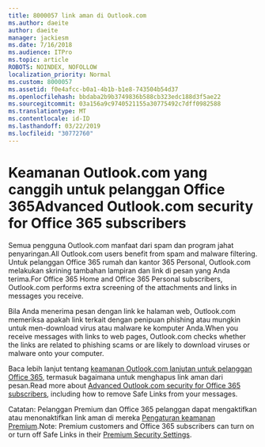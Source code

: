 ```yaml
---
title: 8000057 link aman di Outlook.com
ms.author: daeite
author: daeite
manager: jackiesm
ms.date: 7/16/2018
ms.audience: ITPro
ms.topic: article
ROBOTS: NOINDEX, NOFOLLOW
localization_priority: Normal
ms.custom: 8000057
ms.assetid: f0e4afcc-b0a1-4b1b-b1e8-743504b54d37
ms.openlocfilehash: bbdaba2b9b3749836b588cb323edc188d3f5ae22
ms.sourcegitcommit: 03a156a9c9740521155a30775492c7dff0982588
ms.translationtype: MT
ms.contentlocale: id-ID
ms.lasthandoff: 03/22/2019
ms.locfileid: "30772760"
---
```

# <a name="advanced-outlookcom-security-for-office-365-subscribers"></a><span data-ttu-id="08aea-102">Keamanan Outlook.com yang canggih untuk pelanggan Office 365</span><span class="sxs-lookup"><span data-stu-id="08aea-102">Advanced Outlook.com security for Office 365 subscribers</span></span>

<span data-ttu-id="08aea-103">Semua pengguna Outlook.com manfaat dari spam dan program jahat penyaringan.</span><span class="sxs-lookup"><span data-stu-id="08aea-103">All Outlook.com users benefit from spam and malware filtering.</span></span> <span data-ttu-id="08aea-104">Untuk pelanggan Office 365 rumah dan kantor 365 Personal, Outlook.com melakukan skrining tambahan lampiran dan link di pesan yang Anda terima.</span><span class="sxs-lookup"><span data-stu-id="08aea-104">For Office 365 Home and Office 365 Personal subscribers, Outlook.com performs extra screening of the attachments and links in messages you receive.</span></span>
  
<span data-ttu-id="08aea-105">Bila Anda menerima pesan dengan link ke halaman web, Outlook.com memeriksa apakah link terkait dengan penipuan phishing atau mungkin untuk men-download virus atau malware ke komputer Anda.</span><span class="sxs-lookup"><span data-stu-id="08aea-105">When you receive messages with links to web pages, Outlook.com checks whether the links are related to phishing scams or are likely to download viruses or malware onto your computer.</span></span>
  
<span data-ttu-id="08aea-106">Baca lebih lanjut tentang [keamanan Outlook.com lanjutan untuk pelanggan Office 365](https://go.microsoft.com/fwlink/p/?linkid=2006140), termasuk bagaimana untuk menghapus link aman dari pesan.</span><span class="sxs-lookup"><span data-stu-id="08aea-106">Read more about [Advanced Outlook.com security for Office 365 subscribers](https://go.microsoft.com/fwlink/p/?linkid=2006140), including how to remove Safe Links from your messages.</span></span>
  
<span data-ttu-id="08aea-107">Catatan: Pelanggan Premium dan Office 365 pelanggan dapat mengaktifkan atau menonaktifkan link aman di mereka [Pengaturan keamanan Premium](https://outlook.live.com/mail/options/premium/security).</span><span class="sxs-lookup"><span data-stu-id="08aea-107">Note: Premium customers and Office 365 subscribers can turn on or turn off Safe Links in their [Premium Security Settings](https://outlook.live.com/mail/options/premium/security).</span></span>